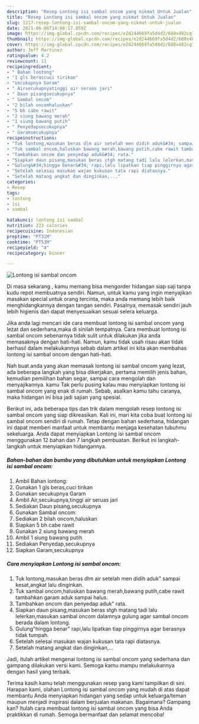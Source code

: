 ```yaml
---
description: "Resep Lontong isi sambal oncom yang nikmat Untuk Jualan"
title: "Resep Lontong isi sambal oncom yang nikmat Untuk Jualan"
slug: 1217-resep-lontong-isi-sambal-oncom-yang-nikmat-untuk-jualan
date: 2021-06-06T14:08:17.859Z
image: https://img-global.cpcdn.com/recipes/e2d244669fa5d4d2/680x482cq70/lontong-isi-sambal-oncom-foto-resep-utama.jpg
thumbnail: https://img-global.cpcdn.com/recipes/e2d244669fa5d4d2/680x482cq70/lontong-isi-sambal-oncom-foto-resep-utama.jpg
cover: https://img-global.cpcdn.com/recipes/e2d244669fa5d4d2/680x482cq70/lontong-isi-sambal-oncom-foto-resep-utama.jpg
author: Jeff Martinez
ratingvalue: 4.2
reviewcount: 11
recipeingredient:
- " Bahan lontong"
- "1 gls berascuci tirikan"
- "secukupnya Garam"
- " Airsecukupnyatinggi air seruas jari"
- " Daun pisangsecukupnya"
- " Sambal oncom"
- "2 bilah oncomhaluskan"
- "5 bh cabe rawit"
- "2 siung bawang merah"
- "1 siung bawang putih"
- " Penyedapsecukupnya"
- " Garamsecukupnya"
recipeinstructions:
- "Tuk lontong,masukan beras dlm air setelah men didih aduk&#34; sampai kesat,angkat lalu dinginkan."
- "Tuk sambal oncom,haluskan bawang merah,bawang putih,cabe rawit tambahkan garam aduk sampai halus."
- "Tambahkan oncom dan penyedap aduk&#34; rata."
- "Siapkan daun pisang,masukan beras stgh matang tadi lalu lelerkan,masukan sambal oncom dalamnya gulung agar sambal oncom berada dalam lontong."
- "Gulung&#34;hingga benar&#34; rapi,lalu lipatkan tiap pinggirnya agar berasnya tidak tumpah."
- "Setelah selesai masukan wajan kukusan tata rapi diatasnya."
- "Setelah matang angkat dan dinginkan,..."
categories:
- Resep
tags:
- lontong
- isi
- sambal

katakunci: lontong isi sambal 
nutrition: 223 calories
recipecuisine: Indonesian
preptime: "PT31M"
cooktime: "PT53M"
recipeyield: "4"
recipecategory: Dinner

---
```



![Lontong isi sambal oncom](https://img-global.cpcdn.com/recipes/e2d244669fa5d4d2/680x482cq70/lontong-isi-sambal-oncom-foto-resep-utama.jpg)

Di masa  sekarang , kamu memang bisa mengorder hidangan siap saji tanpa kudu repot membuatnya sendiri. Namun, untuk kamu yang ingin menyajikan masakan special untuk orang tercinta, maka anda memang lebih baik menghidangkannya dengan tangan sendiri. Pasalnya, memasak sendiri jauh lebih higienis dan dapat menyesuaikan sesuai selera keluarga.

Jika anda lagi mencari ide cara membuat lontong isi sambal oncom yang lezat dan sederhana,maka di sinilah tempatnya. Cara membuat lontong isi sambal oncom  sebenarnya tidak sulit untuk dilakukan jika anda memasaknya dengan hati-hati. Namun, kamu tidak usah risau akan tidak berhasil dalam melakukannya 
sebab dalam artikel ini kita akan membahas lontong isi sambal oncom dengan hati-hati.  



Nah buat anda yang akan memasak lontong isi sambal oncom yang lezat, ada beberapa langkah yang bisa dikerjakan, pertama memilih jenis bahan, kemudian pemilihan bahan segar, sampai cara mengolah dan menyajikannya. kamu Tak perlu pusing kalau mau menyiapkan lontong isi sambal oncom yang enak di rumah. Sebab, asalkan kamu  tahu caranya, maka hidangan ini bisa jadi sajian yang spesial.

Berikut ini, ada beberapa tips dan trik dalam mengolah resep lontong isi sambal oncom yang siap dikreasikan. Kali ini, mari kita coba buat lontong isi sambal oncom sendiri di rumah. Tetap dengan bahan sederhana, hidangan ini dapat memberi manfaat untuk membantu menjaga kesehatan tubuhmu sekeluarga. Anda dapat menyiapkan Lontong isi sambal oncom menggunakan 12 bahan dan 7 langkah pembuatan. Berikut ini langkah-langkah untuk menyiapkan hidangannya.

<!--inarticleads1-->

##### Bahan-bahan dan bumbu yang dibutuhkan untuk menyiapkan Lontong isi sambal oncom:

1. Ambil  Bahan lontong:
1. Gunakan 1 gls beras,cuci tirikan
1. Gunakan secukupnya Garam
1. Ambil  Air,secukupnya,tinggi air seruas jari
1. Sediakan  Daun pisang,secukupnya
1. Gunakan  Sambal oncom:
1. Sediakan 2 bilah oncom,haluskan
1. Siapkan 5 bh cabe rawit
1. Gunakan 2 siung bawang merah
1. Ambil 1 siung bawang putih
1. Sediakan  Penyedap,secukupnya
1. Siapkan  Garam,secukupnya




<!--inarticleads2-->

##### Cara menyiapkan Lontong isi sambal oncom:

1. Tuk lontong,masukan beras dlm air setelah men didih aduk&#34; sampai kesat,angkat lalu dinginkan.
1. Tuk sambal oncom,haluskan bawang merah,bawang putih,cabe rawit tambahkan garam aduk sampai halus.
1. Tambahkan oncom dan penyedap aduk&#34; rata.
1. Siapkan daun pisang,masukan beras stgh matang tadi lalu lelerkan,masukan sambal oncom dalamnya gulung agar sambal oncom berada dalam lontong.
1. Gulung&#34;hingga benar&#34; rapi,lalu lipatkan tiap pinggirnya agar berasnya tidak tumpah.
1. Setelah selesai masukan wajan kukusan tata rapi diatasnya.
1. Setelah matang angkat dan dinginkan,...




Jadi, itulah artikel mengenai  lontong isi sambal oncom  yang sederhana dan gampang dilakukan versi kami. Semoga kamu mampu melakukannya dengan hasil yang terbaik. 

Terima kasih kamu telah menggunakan resep yang kami tampilkan di sini. Harapan kami, olahan  Lontong isi sambal oncom yang mudah di atas dapat membantu Anda menyiapkan hidangan yang sedap untuk keluarga/teman maupun menjadi inspirasi dalam berjualan makanan. Bagaimana? Gampang kan? Itulah cara membuat lontong isi sambal oncom yang bisa Anda praktikkan di rumah. Semoga bermanfaat dan selamat mencoba!

